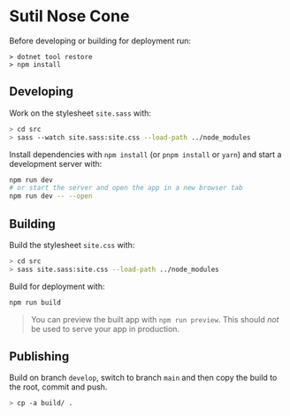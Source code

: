 # Sutil Nose Cone

Before developing or building for deployment run:
```
> dotnet tool restore
> npm install
```

## Developing
Work on the stylesheet `site.sass` with:
```bash
> cd src
> sass --watch site.sass:site.css --load-path ../node_modules
```
Install dependencies with `npm install` (or `pnpm install` or `yarn`) and start a development server with:
```bash
npm run dev
# or start the server and open the app in a new browser tab
npm run dev -- --open
```
## Building
Build the stylesheet `site.css` with:
```bash
> cd src
> sass site.sass:site.css --load-path ../node_modules
```

Build for deployment with:
```bash
npm run build
```
> You can preview the built app with `npm run preview`. This should _not_ be used to serve your app in production.
## Publishing
Build on branch `develop`, switch to branch `main` and then copy the build to the root, commit and push.
```bash
> cp -a build/ .
```
